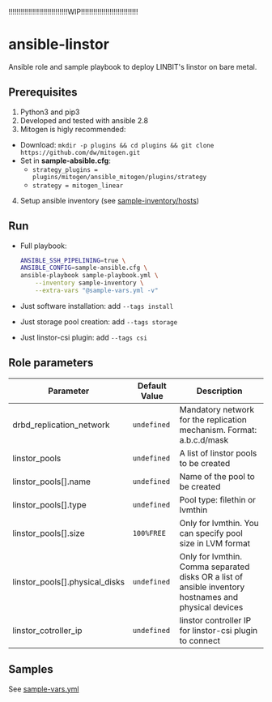 !!!!!!!!!!!!!!!!!!!!!!!!!!!!!WIP!!!!!!!!!!!!!!!!!!!!!!!!!!!!

# ansible-linstor

Ansible role and sample playbook to deploy LINBIT's linstor on bare metal.

## Prerequisites
1. Python3 and pip3
2. Developed and tested with ansible 2.8
3. Mitogen is higly recommended:
  - Download: `mkdir -p plugins && cd plugins && git clone https://github.com/dw/mitogen.git`
  - Set in **sample-absible.cfg**:
    - `strategy_plugins = plugins/mitogen/ansible_mitogen/plugins/strategy`
    - `strategy = mitogen_linear`
4. Setup ansible inventory (see [sample-inventory/hosts](sample-inventory/hosts))

## Run
- Full playbook:

    ```bash
    ANSIBLE_SSH_PIPELINING=true \
    ANSIBLE_CONFIG=sample-ansible.cfg \
    ansible-playbook sample-playbook.yml \
        --inventory sample-inventory \
        --extra-vars "@sample-vars.yml -v"
    ```

- Just software installation: add `--tags install`
- Just storage pool creation: add `--tags storage`
- Just linstor-csi plugin: add `--tags csi`


## Role parameters

| Parameter                           | Default Value                | Description                                                           |
|-------------------------------------|------------------------------|-----------------------------------------------------------------------|
| drbd_replication_network            | `undefined`                  | Mandatory network for the replication mechanism. Format: a.b.c.d/mask |
| linstor_pools                       | `undefined`                  | A list of linstor pools to be created                                 |
| linstor_pools[].name                | `undefined`                  | Name of the pool to be created                                        |
| linstor_pools[].type                | `undefined`                  | Pool type: filethin or lvmthin                                        |
| linstor_pools[].size                | `100%FREE`                   | Only for lvmthin. You can specify pool size in LVM format             |
| linstor_pools[].physical_disks      | `undefined`                  | Only for lvmthin. Comma separated disks OR a list of ansible inventory hostnames and physical devices                             |
| linstor_cotroller_ip                | `undefined`                  | linstor controller IP for linstor-csi plugin to connect               |


## Samples

See [sample-vars.yml](sample-vars.yml)
